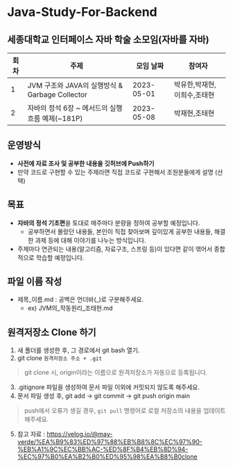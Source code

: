 # Java-Study-For-Backend
## 세종대학교 인터페이스 자바 학술 소모임(자바를 자바)

| 회차 | 주제                                    | 모임 날짜      | 참여자            |
|---|---------------------------------------|------------|----------------|
| 1 | JVM 구조와 JAVA의 실행방식 & Garbage Collector | 2023-05-01 | 박유한,박재현,이희수,조태현 |
| 2 | 자바의 정석 6장 ~ 메서드의 실행흐름 예제(~181P)   | 2023-05-08 | 박재현,조태현        |

## 운영방식
- **사전에 자료 조사 및 공부한 내용을 깃허브에 Push하기**
- 만약 코드로 구현할 수 있는 주제라면 직접 코드로 구현해서 조원분들에게 설명 (선택)

## 목표
- **자바의 정석 기초편**을 토대로 매주마다 분량을 정하여 공부할 예정입니다.
  - 공부하면서 몰랐던 내용들, 본인이 직접 찾아보며 깊이있게 공부한 내용들, 해결한 과제 등에 대해 이야기를 나누는 방식입니다.
- 주제마다 연관되는 내용(알고리즘, 자료구조, 스프링 등)이 있다면 같이 엮어서 종합적으로 학습할 예정입니다.

## 파일 이름 작성
- 제목_이름.md : 공백은 언더바(_)로 구분해주세요.
    - ex) JVM의_작동원리_조태현.md 

## 원격저장소 Clone 하기
1. 새 폴더를 생성한 후, 그 경로에서 git bash 열기.
2. git clone `원격저장소 주소 + .git`
> git clone 시, origin이라는 이름으로 원격저장소가 자동으로 등록됩니다.
3. .gitignore 파일을 생성하여 문서 파일 이외에 커밋되지 않도록 해주세요.
4. 문서 파일 생성 후, git add -> git commit -> git push origin main
> push에서 오류가 생길 경우, `git pull` 명령어로 로컬 저장소의 내용을 업데이트 해주세요.
5. 참고 자료 : https://velog.io/@may-verde/%EA%B9%83%ED%97%88%EB%B8%8C%EC%97%90-%EB%A1%9C%EC%BB%AC-%ED%8F%B4%EB%8D%94-%EC%97%B0%EA%B2%B0%ED%95%98%EA%B8%B0clone